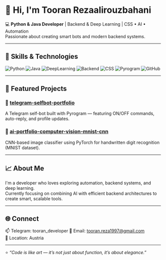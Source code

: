 # 👋 Hi, I'm Tooran Rezaalirouzbahani

💻 **Python & Java Developer** | Backend & Deep Learning | CSS • AI • Automation  
Passionate about creating smart bots and modern backend systems.

---

## 🧠 Skills & Technologies
![Python](https://img.shields.io/badge/Python-3.x-blue?logo=python&logoColor=white)
![Java](https://img.shields.io/badge/Java-Backend-orange?logo=openjdk&logoColor=white)
![DeepLearning](https://img.shields.io/badge/Deep%20Learning-AI-red?logo=pytorch&logoColor=white)
![Backend](https://img.shields.io/badge/Backend-Development-007396)
![CSS](https://img.shields.io/badge/CSS-Design-264de4?logo=css3&logoColor=white)
![Pyrogram](https://img.shields.io/badge/Pyrogram-Telegram-blue?logo=telegram&logoColor=white)
![GitHub](https://img.shields.io/badge/GitHub-Portfolio-181717?logo=github)

---

## 🚀 Featured Projects
### 🧩 [telegram-selfbot-portfolio](https://github.com/tooran1997/telegram-selfbot-portfolio)
A Telegram self-bot built with Pyrogram — featuring ON/OFF commands, auto-reply, and profile updates.

### 🧠 [ai-portfolio-computer-vision-mnist-cnn](https://github.com/tooran1997/ai-portfolio-computer-vision-mnist-cnn)
CNN-based image classifier using PyTorch for handwritten digit recognition (MNIST dataset).

---

## 📈 About Me
I'm a developer who loves exploring automation, backend systems, and deep learning.  
Currently focusing on combining AI with efficient backend architectures to create smart, scalable tools.

---

## 🌐 Connect
📫 Telegram: tooran_developer
📧 Email: tooran.reza1997@gmail.com  
📍 Location: Austria

---

⭐ *“Code is like art — it’s not just about function, it’s about elegance.”*
